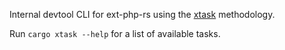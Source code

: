 Internal devtool CLI for ext-php-rs using the
[xtask](https://github.com/matklad/cargo-xtask) methodology.

Run `cargo xtask --help` for a list of available tasks.
